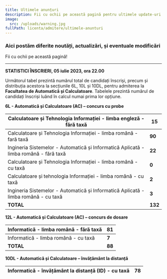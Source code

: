 ```yaml
---
title: Ultimele anunțuri
description: Fii cu ochii pe această pagină pentru ultimele update-uri!
image:
  src: /uploads/warning.jpg
fullPath: licenta/admitere/ultimele-anunturi
---
```

### Aici postăm diferite noutăți, actualizări, și eventuale modificări

Fii cu ochii pe această pagină!

- - -

**STATISTICI ÎNSCRIERI, 05 iulie 2023, ora 22.00**

Următorul tabel prezintă numărul total de candidați înscriși, precum și distribuția acestora la secțiunile 6L, 10L și 10DL, pentru admiterea la **Facultatea de Automatică și Calculatoare**. Tabelele prezintă numărul de candidați înscriși luând în calcul numai prima lor opțiune.

**6L - Automatică și Calculatoare (AC) – concurs cu probe**

| Calculatoare și Tehnologia Informației - limba engleză - fără taxă                   | **15**  |
| ------------------------------------------------------------------------------------ | ------- |
| Calculatoare și Tehnologia Informației - limba română - fară taxă                    | **90**  |
| Ingineria Sistemelor - Automatică și Informatică Aplicată - limba română - fără taxă | **22**  |
| Calculatoare și Tehnologia Informației - limba română - cu taxă                      | **0**   |
| Calculatoare și tehnologia Informației - limba română - cu taxă                      | **2**   |
| Ingineria Sistemelor - Automatică și Informatică Aplicată - limba română - cu taxă   | **3**   |
| **TOTAL**                                                                            | **132** |

**12L - Automatică și Calculatoare (AC) – concurs de dosare**

| Informatică - limba română - fără taxă | **81** |
| -------------------------------------- | ------ |
| Informatică - limba română - cu taxă   | **7**  |
| **TOTAL**                              | **88** |

**10DL - Automatică și Calculatoare – învățământ la distanță**

| Informatică - învățământ la distanță (ID) - cu taxă | **78** |
| --------------------------------------------------- | ------ |